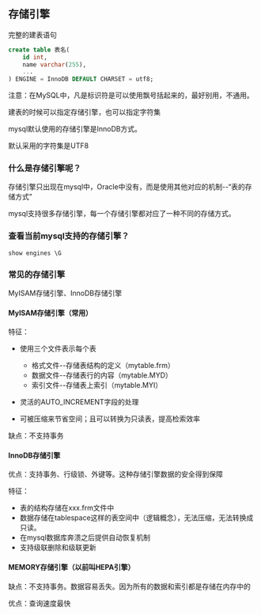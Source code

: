 ## 存储引擎

完整的建表语句

```sql
create table 表名(
	id int,
	name varchar(255),
	...
) ENGINE = InnoDB DEFAULT CHARSET = utf8;
```

注意：在MySQL中，凡是标识符是可以使用飘号括起来的，最好别用，不通用。

建表的时候可以指定存储引擎，也可以指定字符集

mysql默认使用的存储引擎是InnoDB方式。

默认采用的字符集是UTF8

### 什么是存储引擎呢？

存储引擎只出现在mysql中，Oracle中没有，而是使用其他对应的机制--“表的存储方式”

mysql支持很多存储引擎，每一个存储引擎都对应了一种不同的存储方式。

### 查看当前mysql支持的存储引擎？

`show engines \G`

### 常见的存储引擎

MyISAM存储引擎、InnoDB存储引擎

#### MyISAM存储引擎（常用）

特征：

- 使用三个文件表示每个表
  - 格式文件--存储表结构的定义（mytable.frm）
  - 数据文件--存储表行的内容（mytable.MYD）
  - 索引文件--存储表上索引（mytable.MYI）

- 灵活的AUTO_INCREMENT字段的处理

- 可被压缩来节省空间；且可以转换为只读表，提高检索效率

缺点：不支持事务

#### InnoDB存储引擎

 优点：支持事务、行级锁、外键等。这种存储引擎数据的安全得到保障

特征：

- 表的结构存储在xxx.frm文件中
- 数据存储在tablespace这样的表空间中（逻辑概念），无法压缩，无法转换成只读。
- 在mysql数据库奔溃之后提供自动恢复机制
- 支持级联删除和级联更新

#### MEMORY存储引擎（以前叫HEPA引擎）

缺点：不支持事务。数据容易丢失。因为所有的数据和索引都是存储在内存中的

优点：查询速度最快


